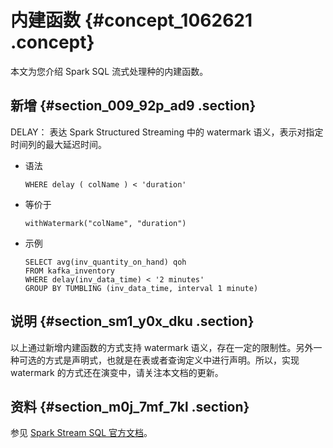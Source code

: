 # 内建函数 {#concept_1062621 .concept}

本文为您介绍 Spark SQL 流式处理种的内建函数。

## 新增 {#section_009_92p_ad9 .section}

DELAY： 表达 Spark Structured Streaming 中的 watermark 语义，表示对指定时间列的最大延迟时间。

-   语法

    ``` {#codeblock_hch_bsd_z0s}
    WHERE delay ( colName ) < 'duration' 
    ```

-   等价于

    ``` {#codeblock_dkm_slc_49l}
    withWatermark("colName", "duration")
    ```

-   示例

    ``` {#codeblock_2ai_2hl_z4b}
    SELECT avg(inv_quantity_on_hand) qoh
    FROM kafka_inventory
    WHERE delay(inv_data_time) < '2 minutes'
    GROUP BY TUMBLING (inv_data_time, interval 1 minute)
    ```


## 说明 {#section_sm1_y0x_dku .section}

以上通过新增内建函数的方式支持 watermark 语义，存在一定的限制性。另外一种可选的方式是声明式，也就是在表或者查询定义中进行声明。所以，实现 watermark 的方式还在演变中，请关注本文档的更新。

## 资料 {#section_m0j_7mf_7kl .section}

参见 [Spark Stream SQL 官方文档](http://spark.apache.org/docs/latest/api/sql/index.html)。

